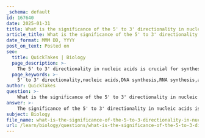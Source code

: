 ```yaml
---
_schema: default
id: 167640
date: 2025-01-31
title: What is the significance of the 5' to 3' directionality in nucleic acids?
article_title: What is the significance of the 5' to 3' directionality in nucleic acids?
date_format: MMM DD, YYYY
post_on_text: Posted on
seo:
  title: QuickTakes | Biology
  page_description: >-
    The 5' to 3' directionality in nucleic acids is crucial for synthesis, stability, and functionality, impacting processes like DNA replication and RNA transcription.
  page_keywords: >-
    5' to 3' directionality,nucleic acids,DNA synthesis,RNA synthesis,antiparallel orientation,phosphodiester bonds,DNA replication,transcription,base pairing,genetic information
author: QuickTakes
question: >-
    What is the significance of the 5' to 3' directionality in nucleic acids?
answer: >-
    The significance of the 5' to 3' directionality in nucleic acids is crucial for several biological processes, particularly in the synthesis, stability, and functionality of DNA and RNA. Here are the key points that highlight its importance:\n\n1. **Directionality of Synthesis**: Nucleic acids are synthesized in a specific direction, from the 5' end to the 3' end. This is due to the formation of phosphodiester bonds, which link the 5' phosphate group of one nucleotide to the 3' hydroxyl group of another. Enzymes such as DNA polymerase and RNA polymerase can only add nucleotides to the 3' end of a growing strand, making the 5' to 3' directionality essential during DNA replication and RNA transcription.\n\n2. **Antiparallel Orientation**: In double-stranded DNA, the two strands run in opposite directions, known as antiparallel orientation. One strand runs 5' to 3', while the complementary strand runs 3' to 5'. This arrangement is vital for:\n   - **Complementary Base Pairing**: The antiparallel structure allows for proper alignment of nitrogenous bases, facilitating hydrogen bonding between complementary pairs (adenine with thymine, and cytosine with guanine). This base pairing is essential for the stability of the double helix.\n   - **DNA Replication**: During replication, the leading strand is synthesized continuously in the 5' to 3' direction, while the lagging strand is synthesized in short segments (Okazaki fragments) due to the antiparallel nature. This mechanism is crucial for accurate and efficient DNA replication.\n\n3. **Transcription**: In the transcription process, where RNA is synthesized from a DNA template, the antiparallel orientation allows RNA polymerase to read the DNA template strand in the 3' to 5' direction while synthesizing RNA in the 5' to 3' direction. This ensures that the RNA transcript is complementary to the DNA template.\n\n4. **Stability and Structure**: The 5' to 3' directionality contributes to the overall stability and three-dimensional structure of nucleic acids. For instance, the secondary structure of DNA, including the double helix, is stabilized by hydrogen bonds between complementary bases and the specific orientation of the sugar-phosphate backbone.\n\nIn summary, the 5' to 3' directionality is fundamental to the processes of nucleic acid synthesis, stability, and function, impacting how genetic information is replicated and expressed in living organisms.
subject: Biology
file_name: what-is-the-significance-of-the-5-to-3-directionality-in-nucleic-acids.md
url: /learn/biology/questions/what-is-the-significance-of-the-5-to-3-directionality-in-nucleic-acids
---
```


&nbsp;